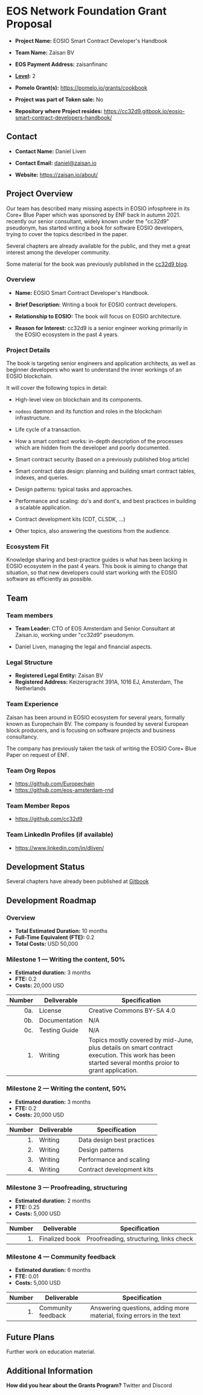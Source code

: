 # EOS Network Foundation Grant Proposal

- **Project Name:** EOSIO Smart Contract Developer's Handbook

- **Team Name:** Zaisan BV

- **EOS Payment Address:** zaisanfinanc

- **[Level](https://github.com/eosnetworkfoundation/grant-framework#grant-levels):** 2

- **Pomelo Grant(s):** https://pomelo.io/grants/cookbook

- **Project was part of Token sale:** No

- **Repository where Project resides:** https://cc32d9.gitbook.io/eosio-smart-contract-developers-handbook/


## Contact

- **Contact Name:** Daniel Liven

- **Contact Email:** daniel@zaisan.io

- **Website:** https://zaisan.io/about/


## Project Overview

Our team has described many missing aspects in EOSIO infosphrere in
its Core+ Blue Paper which was sponsored by ENF back in autumn
2021. recently our senior consultant, widely known under the "cc32d9"
pseudonym, has started writing a book for software EOSIO developers,
trying to cover the topics described in the paper.

Several chapters are already available for the public, and they met a
great interest among the developer community.

Some material for the book was previously published in the [cc32d9
blog](https://cc32d9.medium.com/).


### Overview

- **Name:** EOSIO Smart Contract Developer's Handbook.

- **Brief Description:** Writing a book for EOSIO contract developers.

- **Relationship to EOSIO:** The book will focus on EOSIO architecture.

- **Reason for Interest:** cc32d9 is a senior engineer working primarily in the EOSIO ecosystem in the past 4 years.


### Project Details

The book is targeting senior engineers and application architects, as
well as beginner developers who want to understand the inner workings
of an EOSIO blockchain.

It will cover the following topics in detail:

- High-level view on blockchain and its components.

- `nodeos` daemon and its function and roles in the blockchain infrastructure.

- Life cycle of a transaction.

- How a smart contract works: in-depth description of the processes which are hidden from the developer and poorly documented.

- Smart contract security (based on a previously published blog article)

- Smart contract data design: planning and building smart contract tables, indexes, and queries.

- Design patterns: typical tasks and approaches.

- Performance and scaling: do's and dont's, and best practices in building a scalable application.

- Contract development kits (CDT, CLSDK, ...)

- Other topics, also answering the questions from the audience.


### Ecosystem Fit

Knowledge sharing and best-practice guides is what has been lacking in
EOSIO ecosystem in the past 4 years. This book is aiming to change
that situation, so that new developers could start working with the
EOSIO software as efficiently as possible.

## Team

### Team members

- **Team Leader:** CTO of EOS Amsterdam and Senior Consultant at
    Zaisan.io, working under "cc32d9" pseudonym.

- Daniel Liven, managing the legal and financial aspects.

### Legal Structure
- **Registered Legal Entity:** Zaisan BV
- **Registered Address:** Keizersgracht 391A, 1016 EJ, Amsterdam, The Netherlands

### Team Experience

Zaisan has been around in EOSIO ecosystem for several years, formally
known as Europechain BV. The company is founded by several European
block producers, and is focusing on software projects and business
consultancy.

The company has previously taken the task of writing the EOSIO Core+
Blue Paper on request of ENF.

### Team Org Repos

- https://github.com/Europechain
- https://github.com/eos-amsterdam-rnd

### Team Member Repos

- https://github.com/cc32d9

### Team LinkedIn Profiles (if available)

- https://www.linkedin.com/in/dliven/

## Development Status

Several chapters have already been published at
[Gitbook](https://cc32d9.gitbook.io/eosio-smart-contract-developers-handbook/)

## Development Roadmap

### Overview

- **Total Estimated Duration:**  10 months
- **Full-Time Equivalent (FTE):**  0.2
- **Total Costs:** USD 50,000

### Milestone 1 — Writing the content, 50%

- **Estimated duration:** 3 months
- **FTE:**  0.2
- **Costs:** 20,000 USD

| Number | Deliverable | Specification |
| -----: | ----------- | ------------- |
| 0a. | License | Creative Commons BY-SA 4.0 |
| 0b. | Documentation | N/A |
| 0c. | Testing Guide | N/A |
| 1. | Writing | Topics mostly covered by mid-June, plus details on smart contract execution. This work has been started several months proior to grant application. |


### Milestone 2 — Writing the content, 50%

- **Estimated duration:** 3 months
- **FTE:**  0.2
- **Costs:** 20,000 USD

| Number | Deliverable | Specification |
| -----: | ----------- | ------------- |
| 1. | Writing | Data design best practices |
| 2. | Writing | Design patterns |
| 3. | Writing | Performance and scaling |
| 4. | Writing | Contract development kits |

### Milestone 3 — Proofreading, structuring

- **Estimated duration:** 2 months
- **FTE:**  0.25
- **Costs:** 5,000 USD

| Number | Deliverable | Specification |
| -----: | ----------- | ------------- |
| 1.      | Finalized book | Proofreading, structuring, links check |


### Milestone 4 — Community feedback

- **Estimated duration:** 6 months
- **FTE:**  0.01
- **Costs:** 5,000 USD

| Number | Deliverable | Specification |
| -----: | ----------- | ------------- |
| 1. | Community feedback | Answering questions, adding more material, fixing errors in the text |




## Future Plans

Further work on education material.

## Additional Information

**How did you hear about the Grants Program?** Twitter and Discord
